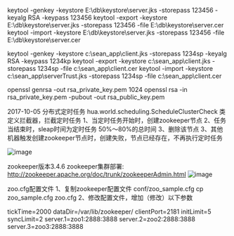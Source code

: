 keytool -genkey -keystore E:\db\keystore\server.jks -storepass 123456 -keyalg RSA -keypass 123456
keytool -export -keystore E:\db\keystore\server.jks -storepass 123456 -file E:\db\keystore\server.cer 
keytool -import -keystore E:\db\keystore\server.jks -storepass 123456 -file E:\db\keystore\server.cer

keytool -genkey -keystore c:\sean_app\client.jks -storepass 1234sp -keyalg RSA -keypass 1234kp
keytool -export -keystore c:\sean_app\client.jks -storepass 1234sp -file c:\sean_app\client.cer
keytool -import -keystore c:\sean_app\serverTrust.jks -storepass 1234sp -file c:\sean_app\client.cer 


openssl genrsa -out rsa_private_key.pem 1024
openssl rsa -in rsa_private_key.pem -pubout -out rsa_public_key.pem

2017-10-05	分布式定时任务
hua.world.scheduling.ScheduleClusterCheck 类定义拦截器，拦截定时任务
1、当定时任务开始时，创建zookeeper节点
2、任务当结束时，sleap时间为定时任务 50%～80%的总时间
3、删除该节点
3、其他机器触发创建zookeeper节点时，创建失败，节点已经存在，不再执行定时任务

![image](https://github.com/huasuoworld/auth/tree/master/src/main/resources/task.png)

zookeeper版本3.4.6
zookeeper集群部署:
http://zookeeper.apache.org/doc/trunk/zookeeperAdmin.html
![image](https://github.com/huasuoworld/auth/tree/master/src/main/resources/zookeeperCluster.png)

zoo.cfg配置文件
1、复制zookeeper配置文件 conf/zoo_sample.cfg
cp zoo_sample.cfg zoo.cfg
2、修改配置文件，增加（修改）以下参数

tickTime=2000
dataDir=/var/lib/zookeeper/
clientPort=2181
initLimit=5
syncLimit=2
server.1=zoo1:2888:3888
server.2=zoo2:2888:3888
server.3=zoo3:2888:3888
